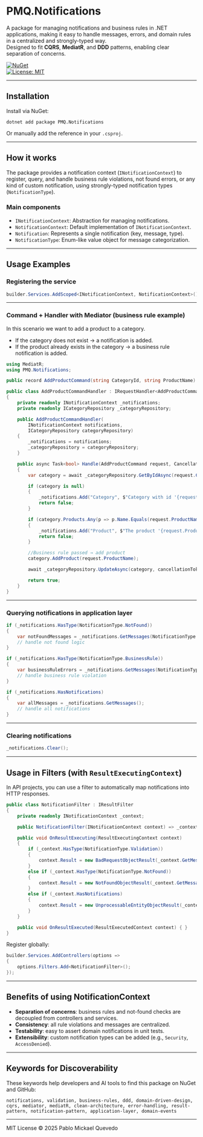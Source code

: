 # PMQ.Notifications

A package for managing notifications and business rules in .NET applications, making it easy to handle messages, errors, and domain rules in a centralized and strongly-typed way.  
Designed to fit **CQRS**, **MediatR**, and **DDD** patterns, enabling clear separation of concerns.

[![NuGet](https://img.shields.io/nuget/v/PMQ.Notifications.svg)](https://www.nuget.org/packages/PMQ.Notifications/)  
[![License: MIT](https://img.shields.io/badge/License-MIT-green.svg)](https://opensource.org/licenses/MIT)

---

## Installation

Install via NuGet:

```shell
dotnet add package PMQ.Notifications
```

Or manually add the reference in your `.csproj`.

---

## How it works

The package provides a notification context (`INotificationContext`) to register, query, and handle business rule violations, not found errors, or any kind of custom notification, using strongly-typed notification types (`NotificationType`).

### Main components

- `INotificationContext`: Abstraction for managing notifications.
- `NotificationContext`: Default implementation of `INotificationContext`.
- `Notification`: Represents a single notification (key, message, type).
- `NotificationType`: Enum-like value object for message categorization.

---

## Usage Examples

### Registering the service

```csharp
builder.Services.AddScoped<INotificationContext, NotificationContext>();
```

---

### Command + Handler with Mediator (business rule example)

In this scenario we want to add a product to a category.  
- If the category does not exist → a notification is added.  
- If the product already exists in the category → a business rule notification is added.  

```csharp
using MediatR;
using PMQ.Notifications;

public record AddProductCommand(string CategoryId, string ProductName) : IRequest<bool>;

public class AddProductCommandHandler : IRequestHandler<AddProductCommand, bool>
{
    private readonly INotificationContext _notifications;
    private readonly ICategoryRepository _categoryRepository;

    public AddProductCommandHandler(
        INotificationContext notifications,
        ICategoryRepository categoryRepository)
    {
        _notifications = notifications;
        _categoryRepository = categoryRepository;
    }

    public async Task<bool> Handle(AddProductCommand request, CancellationToken cancellationToken)
    {
        var category = await _categoryRepository.GetByIdAsync(request.CategoryId, cancellationToken);

        if (category is null)
        {
            _notifications.Add("Category", $"Category with id '{request.CategoryId}' was not found.", NotificationType.NotFound);
            return false;
        }

        if (category.Products.Any(p => p.Name.Equals(request.ProductName, StringComparison.OrdinalIgnoreCase)))
        {
            _notifications.Add("Product", $"The product '{request.ProductName}' already exists in this category.", NotificationType.BusinessRule);
            return false;
        }

        //Business rule passed → add product
        category.AddProduct(request.ProductName);

        await _categoryRepository.UpdateAsync(category, cancellationToken);

        return true;
    }
}
```

---

### Querying notifications in application layer

```csharp
if (_notifications.HasType(NotificationType.NotFound))
{
    var notFoundMessages = _notifications.GetMessages(NotificationType.NotFound);
    // handle not found logic
}

if (_notifications.HasType(NotificationType.BusinessRule))
{
    var businessRuleErrors = _notifications.GetMessages(NotificationType.BusinessRule);
    // handle business rule violation
}

if (_notifications.HasNotifications)
{
    var allMessages = _notifications.GetMessages();
    // handle all notifications
}
```

---

### Clearing notifications

```csharp
_notifications.Clear();
```

---

## Usage in Filters (with `ResultExecutingContext`)

In API projects, you can use a filter to automatically map notifications into HTTP responses.  

```csharp
public class NotificationFilter : IResultFilter
{
    private readonly INotificationContext _context;

    public NotificationFilter(INotificationContext context) => _context = context;

    public void OnResultExecuting(ResultExecutingContext context)
    {
        if (_context.HasType(NotificationType.Validation))
        {
            context.Result = new BadRequestObjectResult(_context.GetMessages(NotificationType.Validation));
        }
        else if (_context.HasType(NotificationType.NotFound))
        {
            context.Result = new NotFoundObjectResult(_context.GetMessages(NotificationType.NotFound));
        }
        else if (_context.HasNotifications)
        {
            context.Result = new UnprocessableEntityObjectResult(_context.GetMessages());
        }
    }

    public void OnResultExecuted(ResultExecutedContext context) { }
}
```

Register globally:

```csharp
builder.Services.AddControllers(options =>
{
    options.Filters.Add<NotificationFilter>();
});
```

---

## Benefits of using NotificationContext

- **Separation of concerns**: business rules and not-found checks are decoupled from controllers and services.  
- **Consistency**: all rule violations and messages are centralized.  
- **Testability**: easy to assert domain notifications in unit tests.  
- **Extensibility**: custom notification types can be added (e.g., `Security`, `AccessDenied`).  

---

## Keywords for Discoverability

These keywords help developers and AI tools to find this package on NuGet and GitHub:  

`notifications, validation, business-rules, ddd, domain-driven-design, cqrs, mediator, mediatR, clean-architecture, error-handling, result-pattern, notification-pattern, application-layer, domain-events`

---

MIT License © 2025 Pablo Mickael Quevedo
